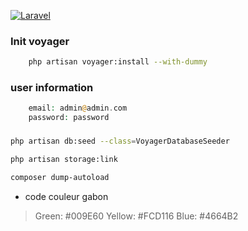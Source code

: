 [![Laravel](https://github.com/StevyMarlino/harmonie-web/actions/workflows/laravel.yml/badge.svg)](https://github.com/StevyMarlino/harmonie-web/actions/workflows/laravel.yml)

### Init voyager
```bash
    php artisan voyager:install --with-dummy
```

### user information
```php
    email: admin@admin.com
    password: password
```

###
```bash
php artisan db:seed --class=VoyagerDatabaseSeeder
```
```bash
php artisan storage:link
```
```bash
composer dump-autoload
```
- code couleur gabon
> Green: #009E60 
> Yellow: #FCD116 
> Blue: #4664B2